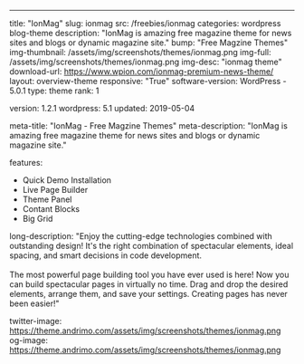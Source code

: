 ---
title:            "IonMag"
slug:             ionmag
src:              /freebies/ionmag
categories:       wordpress blog-theme
description:      "IonMag is amazing free magazine theme for news sites and blogs or dynamic magazine site."
bump:             "Free Magzine Themes"
img-thumbnail:    /assets/img/screenshots/themes/ionmag.png
img-full:         /assets/img/screenshots/themes/ionmag.png
img-desc:         "ionmag theme"
download-url:     https://www.wpion.com/ionmag-premium-news-theme/
layout:           overview-theme
responsive:       "True"
software-version: WordPress - 5.0.1
type:             theme
rank:             1

version:          1.2.1
wordpress:        5.1
updated:          2019-05-04

meta-title:       "IonMag - Free Magzine Themes"
meta-description: "IonMag is amazing free magazine theme for news sites and blogs or dynamic magazine site."

features:
  - Quick Demo Installation
  - Live Page Builder
  - Theme Panel
  - Contant Blocks
  - Big Grid

long-description: "Enjoy the cutting-edge technologies combined with outstanding design! It's the right combination of spectacular elements, ideal spacing, and smart decisions in code development.
<br>
<br>
The most powerful page building tool you have ever used is here! Now you can build spectacular pages in virtually no time. Drag and drop the desired elements, arrange them, and save your settings. Creating pages has never been easier!"


twitter-image: https://theme.andrimo.com/assets/img/screenshots/themes/ionmag.png
og-image: https://theme.andrimo.com/assets/img/screenshots/themes/ionmag.png
